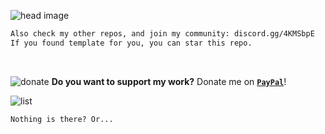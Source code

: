 ![head image](https://wnm210.github.io/wnm210/templates.svg)
```txt
Also check my other repos, and join my community: discord.gg/4KMSbpE
If you found template for you, you can star this repo.
```
<br />

![donate](https://wnm210.github.io/wnm210/donate.svg)
**Do you want to support my work?** Donate me on [**`PayPal`**](https://paypal.me/)!
<br />

![list](https://wnm210.github.io/wnm210/templates_list.svg)
```err
Nothing is there? Or...
```
